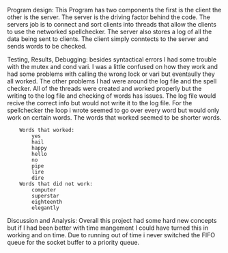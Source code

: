 Program design:
	This Program has two components the first is the client the other is the server. The server is the
	driving factor behind the code. The servers job is to connect and sort clients into threads that 
	allow the clients to use the networked spellchecker. The server also stores a log of all the data 
	being sent to clients. The client simply conntects to the server and sends words to be checked.

Testing, Results, Debugging:
	besides syntactical errors I had some trouble with the mutex and cond vari. I was a little confused
	on how they work and had some problems with calling the wrong lock or vari but eventaully they all 
	worked. The other problems I had were around the log file and the spell checker. All of the threads
	were created and worked properly but the writing to the log file and checking of words has issues. 
	The log file would recive the correct info but would not write it to the log file. For the spellchecker
	the loop i wrote seemed to go over every word but would only work on certain words. The words that worked
	seemed to be shorter words.

		Words that worked:
			yes
			hail
			happy
			hello
			no
			pipe
			lire
			dire
		Words that did not work:
			computer
			superstar
			eighteenth
			elegantly

Discussion and Analysis:
	Overall this project had some hard new concepts but if I had been better with time mangement I could have turned 
	this in working and on time. Due to running out of time i never switched the FIFO queue for the socket buffer
	to a priority queue.
